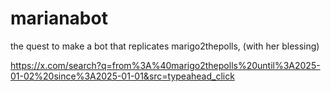 # marianabot
the quest to make a bot that replicates marigo2thepolls, (with her blessing)

https://x.com/search?q=from%3A%40marigo2thepolls%20until%3A2025-01-02%20since%3A2025-01-01&src=typeahead_click
